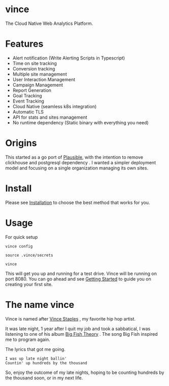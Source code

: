 # vince

The Cloud Native Web Analytics Platform.


# Features

- Alert notification (Write Alerting Scripts in Typescript)
- Time on site tracking
- Conversion tracking 
- Multiple site management
- User Interaction Management 
- Campaign Management 
- Report Generation
- Goal Tracking 
- Event Tracking 
- Cloud Native (seamless k8s integration)
- Automatic TLS
- API for stats and sites management
- No runtime dependency (Static binary with everything you need)

# Origins

This started as a go port of [Plausible](https://github.com/plausible/analytics), with 
the intention to remove clickhouse and postgresql dependency . I wanted a simpler
deployment model and focusing on a single organization managing its own sites.



# Install

Please see [Installation]() to choose the best method that works for you.

# Usage

For quick setup

```
vince config
```
```
source .vince/secrets
```
```
vince
```


This will get you up and running for a test drive. Vince will be running on port
8080. You can go ahead and  see [Getting Started]() to guide you on creating your
first site.


# The name vince 

Vince is named after [Vince Staples](https://en.wikipedia.org/wiki/Vince_Staples) , 
my favorite hip hop artist.

It was late night, 1 year after I quit my job and took a sabbatical, I was listening
to one of his album [Big Fish Theory](https://en.wikipedia.org/wiki/Big_Fish_Theory)
. The song Big Fish inspired me to program again.

The lyrics that got me going.
```
I was up late night ballin'
Countin' up hundreds by the thousand
```

So, enjoy the outcome of my late nights, hoping to be counting hundreds by the thousand
soon, or in my next life.